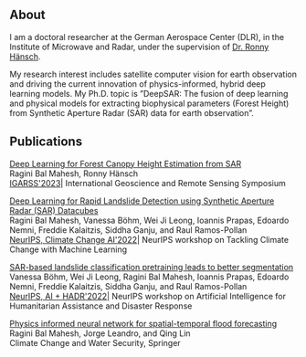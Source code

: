 ## About

I am a doctoral researcher at the German Aerospace Center (DLR), in the Institute of Microwave and Radar, under the supervision of [Dr. Ronny Hänsch](http://www.rhaensch.de/). 

My research interest includes satellite computer vision for earth observation and driving the current innovation of physics-informed, hybrid deep learning models. My Ph.D. topic is ”DeepSAR: The fusion of deep learning and physical models for extracting biophysical parameters (Forest Height) from Synthetic Aperture Radar (SAR) data for earth observation”.

## Publications 
[Deep Learning for Forest Canopy Height Estimation from SAR](https://ieeexplore.ieee.org/stamp/stamp.jsp?arnumber=10281899) <br>
Ragini Bal Mahesh, Ronny Hänsch <br>
[IGARSS'2023](https://2023.ieeeigarss.org/papers/accepted_papers.php)| International Geoscience and Remote Sensing Symposium

[Deep Learning for Rapid Landslide Detection using Synthetic Aperture Radar (SAR) Datacubes](https://arxiv.org/pdf/2211.02869.pdf) <br>
Ragini Bal Mahesh, Vanessa Böhm, Wei Ji Leong, Ioannis Prapas, Edoardo Nemni, Freddie Kalaitzis, Siddha Ganju, and Raul Ramos-Pollan <br>
[NeurIPS, Climate Change AI'2022](https://www.climatechange.ai/events/neurips2022)| NeurIPS workshop on Tackling Climate Change with Machine Learning

[SAR-based landslide classification pretraining leads to better segmentation](https://arxiv.org/pdf/2211.09927.pdf) <br>
Vanessa Böhm, Wei Ji Leong, Ragini Bal Mahesh, Ioannis Prapas,  Edoardo Nemni, Freddie Kalaitzis, Siddha Ganju, and Raul Ramos-Pollan <br>
[NeurIPS, AI + HADR'2022](https://www.hadr.ai/previous-versions/neurips-2022/accepted-papers-2022)| NeurIPS workshop on Artificial Intelligence for Humanitarian Assistance and Disaster Response

[Physics informed neural network for spatial-temporal flood forecasting](https://www.researchgate.net/profile/J-Leandro/publication/356389462_Physics_Informed_Neural_Network_for_Spatial-Temporal_Flood_Forecasting/links/62273c673c53d31ba4b1430c/Physics-Informed-Neural-Network-for-Spatial-Temporal-Flood-Forecasting.pdf) <br>
Ragini Bal Mahesh, Jorge Leandro, and Qing Lin <br>
Climate Change and Water Security, Springer
